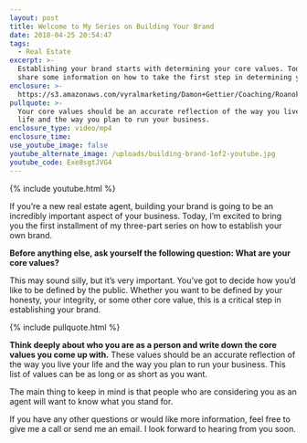 ```yaml
---
layout: post
title: Welcome to My Series on Building Your Brand
date: 2018-04-25 20:54:47
tags:
  - Real Estate
excerpt: >-
  Establishing your brand starts with determining your core values. Today, I’ll
  share some information on how to take the first step in determining yours.
enclosure: >-
  https://s3.amazonaws.com/vyralmarketing/Damon+Gettier/Coaching/Roanoke+Real+Estate+Agent-+Welcome+to+My+Series+on+Building+Your+Brand.mp4
pullquote: >-
  Your core values should be an accurate reflection of the way you live your
  life and the way you plan to run your business.
enclosure_type: video/mp4
enclosure_time:
use_youtube_image: false
youtube_alternate_image: /uploads/building-brand-1of2-youtube.jpg
youtube_code: Exe8sgtJVG4
---
```


{% include youtube.html %}

If you’re a new real estate agent, building your brand is going to be an incredibly important aspect of your business. Today, I’m excited to bring you the first installment of my three-part series on how to establish your own brand.

**Before anything else, ask yourself the following question: What are your core values?**

This may sound silly, but it’s very important. You’ve got to decide how you’d like to be defined by the public. Whether you want to be defined by your honesty, your integrity, or some other core value, this is a critical step in establishing your brand.

{% include pullquote.html %}

**Think deeply about who you are as a person and write down the core values you come up with.** These values should be an accurate reflection of the way you live your life and the way you plan to run your business. This list of values can be as long or as short as you want.

The main thing to keep in mind is that people who are considering you as an agent will want to know what you stand for.

If you have any other questions or would like more information, feel free to give me a call or send me an email. I look forward to hearing from you soon.